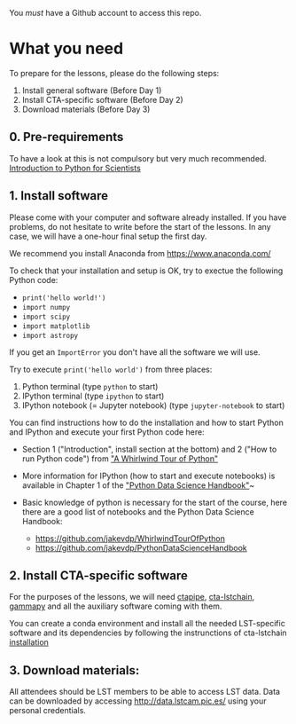 You *must* have a Github account to access this repo.

# What you need

To prepare for the lessons, please do the following steps:

1. Install general software (Before Day 1)
2. Install CTA-specific software (Before Day 2)
3. Download materials (Before Day 3)

## 0. Pre-requirements
To have a look at this is not compulsory but very much recommended.
[Introduction to Python for Scientists](http://astrofrog.github.io/py4sci/)

## 1. Install software

Please come with your computer and software already installed. If you have problems, do not hesitate to write before the start of the lessons.
In any case, we will have a one-hour final setup the first day.

We recommend you install Anaconda from https://www.anaconda.com/ 

To check that your installation and setup is OK, try to exectue the following Python code:
* `print('hello world!')`
* `import numpy`
* `import scipy`
* `import matplotlib`
* `import astropy`

If you get an `ImportError` you don't have all the software we will use.

Try to execute `print('hello world')` from three places:
1. Python terminal (type `python` to start)
2. IPython terminal (type `ipython` to start)
3. IPython notebook (= Jupyter notebook) (type `jupyter-notebook` to start)

You can find instructions how to do the installation and how to start Python and IPython and execute your first Python code here:

* Section 1 ("Introduction", install section at the bottom) and 2 ("How to run Python code") from ["A Whirlwind Tour of Python"](http://nbviewer.jupyter.org/github/jakevdp/WhirlwindTourOfPython/blob/master/Index.ipynb)
* More information for IPython (how to start and execute notebooks) is available in Chapter 1 of the ["Python Data Science Handbook"](http://nbviewer.jupyter.org/github/jakevdp/PythonDataScienceHandbook/blob/master/notebooks/Index.ipynb)~

* Basic knowledge of python is necessary for the start of the course, here there are a good list of notebooks and the Python Data Science Handbook:
   * https://github.com/jakevdp/WhirlwindTourOfPython
   * https://github.com/jakevdp/PythonDataScienceHandbook

## 2. Install CTA-specific software
For the purposes of the lessons, we will need [ctapipe](https://github.com/cta-observatory/ctapipe), [cta-lstchain](https://github.com/cta-observatory/cta-lstchain), [gammapy](https://github.com/gammapy/gammapy) and all the auxiliary software coming with them.

You can create a conda environment and install all the needed LST-specific software and its dependencies by following the instrunctions of cta-lstchain [installation](https://github.com/cta-observatory/cta-lstchain#as-user)


## 3. Download materials:
All attendees should be LST members to be able to access LST data. Data can be downloaded by accessing http://data.lstcam.pic.es/ using your personal credentials.
